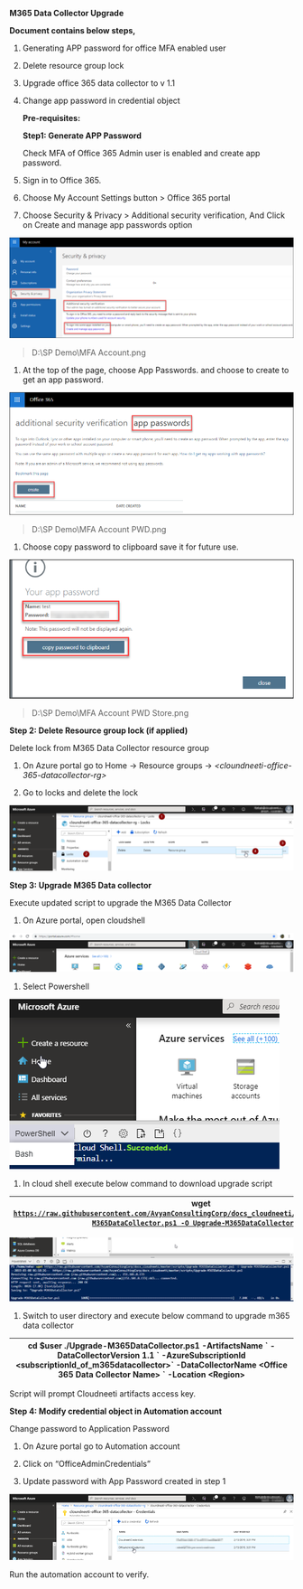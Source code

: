 **M365 Data Collector Upgrade**

**Document contains below steps,**

1.  Generating APP password for office MFA enabled user

2.  Delete resource group lock

3.  Upgrade office 365 data collector to v 1.1

4.  Change app password in credential object

    **Pre-requisites:**

    **Step1: Generate APP Password**

    Check MFA of Office 365 Admin user is enabled and create app password.

5.  Sign in to Office 365.

6.  Choose My Account Settings button \> Office 365 portal

7.  Choose Security & Privacy \> Additional security verification, And Click
    on Create and manage app passwords option

![](../images/11436b841c80b331fb36ded4c6e4526e.png)

>   D:\\SP Demo\\MFA Account.png

1.  At the top of the page, choose App Passwords. and choose to create to get an
    app password.

![](../images/112b86a836030d7c531eeed9df54bacd.png)

>   D:\\SP Demo\\MFA Account PWD.png

1.  Choose copy password to clipboard save it for future use.

![](../images/6656e2c1dcf8b44f2b36fe244fa8f330.png)

>   D:\\SP Demo\\MFA Account PWD Store.png

**Step 2: Delete Resource group lock (if applied)**

Delete lock from M365 Data Collector resource group

1.  On Azure portal go to Home -\> Resource groups -\>
    *\<cloundneeti-office-365-datacollector-rg\>*

2.  Go to locks and delete the lock

![](../images/7d24dee6c6e4aba04a9ca1da82603181.png)

**Step 3: Upgrade M365 Data collector**

Execute updated script to upgrade the M365 Data Collector

1.  On Azure portal, open cloudshell

![](../images/9f20a6803812a116394b6637f7a01173.png)

1.  Select Powershell

![](../images/62e8e561f2333d76434921ac8d3ae2e0.png)

1.  In cloud shell execute below command to download upgrade script

| wget [`https://raw.githubusercontent.com/AvyanConsultingCorp/docs_cloudneeti/master/scripts/Upgrade-M365DataCollector.ps1 -O Upgrade-M365DataCollector.ps1`](https://raw.githubusercontent.com/AvyanConsultingCorp/docs_cloudneeti/master/scripts/Upgrade-M365DataCollector.ps1%20-O%20Upgrade-M365DataCollector.ps1) |
|---------------------------------------------------------------------------------------------------------------------------------------------------------------------------------------------------------------------------------------------------------------------------------------------------------------------|


![](../images/ad9644cac6b9945ab0aec40f3e1a648a.png)

1.  Switch to user directory and execute below command to upgrade m365 data
    collector

| cd \$user ./Upgrade-M365DataCollector.ps1 -ArtifactsName \` -DataCollectorVersion 1.1 \` -AzureSubscriptionId \<subscriptionId_of_m365datacollector\>\` -DataCollectorName \<Office 365 Data Collector Name\> \` -Location \<Region\> |
|---------------------------------------------------------------------------------------------------------------------------------------------------------------------------------------------------------------------------------------|


Script will prompt Cloudneeti artifacts access key.

**Step 4: Modify credential object in Automation account**

Change password to Application Password

1.  On Azure portal go to Automation account

2.  Click on “OfficeAdminCredentials”

3.  Update password with App Password created in step 1

![](../images/d34a2ecc400b7b353ee173a04878e526.png)

Run the automation account to verify.
